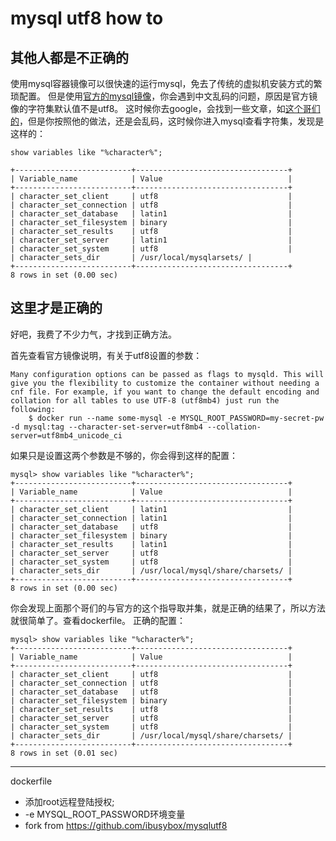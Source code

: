 # mysql utf8 how to

## 其他人都是不正确的
使用mysql容器镜像可以很快速的运行mysql，免去了传统的虚拟机安装方式的繁琐配置。
但是使用[官方的mysql镜像](https://hub.docker.com/_/mysql/)，你会遇到中文乱码的问题，原因是官方镜像的字符集默认值不是utf8。
这时候你去google，会找到一些文章，如[这个哥们的](https://github.com/dnhsoft/docker-mysql-utf8)，但是你按照他的做法，还是会乱码，这时候你进入mysql查看字符集，发现是这样的：
```
show variables like "%character%";

+--------------------------+----------------------------------+
| Variable_name            | Value                            |
+--------------------------+----------------------------------+
| character_set_client     | utf8                             |
| character_set_connection | utf8                             |
| character_set_database   | latin1                           |
| character_set_filesystem | binary                           |
| character_set_results    | utf8                             |
| character_set_server     | latin1                           |
| character_set_system     | utf8                             |
| character_sets_dir       | /usr/local/mysqlarsets/ |
+--------------------------+----------------------------------+
8 rows in set (0.00 sec)
```

## 这里才是正确的
好吧，我费了不少力气，才找到正确方法。

首先查看官方镜像说明，有关于utf8设置的参数：
```
Many configuration options can be passed as flags to mysqld. This will give you the flexibility to customize the container without needing a cnf file. For example, if you want to change the default encoding and collation for all tables to use UTF-8 (utf8mb4) just run the following:
    $ docker run --name some-mysql -e MYSQL_ROOT_PASSWORD=my-secret-pw -d mysql:tag --character-set-server=utf8mb4 --collation-server=utf8mb4_unicode_ci
```
如果只是设置这两个参数是不够的，你会得到这样的配置：
```
mysql> show variables like "%character%";
+--------------------------+----------------------------------+
| Variable_name            | Value                            |
+--------------------------+----------------------------------+
| character_set_client     | latin1                           |
| character_set_connection | latin1                           |
| character_set_database   | utf8                             |
| character_set_filesystem | binary                           |
| character_set_results    | latin1                           |
| character_set_server     | utf8                             |
| character_set_system     | utf8                             |
| character_sets_dir       | /usr/local/mysql/share/charsets/ |
+--------------------------+----------------------------------+
8 rows in set (0.00 sec)
```
你会发现上面那个哥们的与官方的这个指导取并集，就是正确的结果了，所以方法就很简单了。查看dockerfile。
正确的配置：
```
mysql> show variables like "%character%";
+--------------------------+----------------------------------+
| Variable_name            | Value                            |
+--------------------------+----------------------------------+
| character_set_client     | utf8                             |
| character_set_connection | utf8                             |
| character_set_database   | utf8                             |
| character_set_filesystem | binary                           |
| character_set_results    | utf8                             |
| character_set_server     | utf8                             |
| character_set_system     | utf8                             |
| character_sets_dir       | /usr/local/mysql/share/charsets/ |
+--------------------------+----------------------------------+
8 rows in set (0.01 sec)
```

---
dockerfile
* 添加root远程登陆授权;
* -e MYSQL_ROOT_PASSWORD环境变量 
* fork from https://github.com/ibusybox/mysqlutf8
